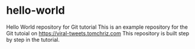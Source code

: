 # hello-world
Hello World repository for Git tutorial
This is an example repository for the Git tutoial on https://viral-tweets.tomchriz.com
This repository is built step by step in the tutorial.

